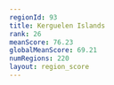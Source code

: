```yaml
---
regionId: 93
title: Kerguelen Islands
rank: 26
meanScore: 76.23
globalMeanScore: 69.21
numRegions: 220
layout: region_score
---
```

